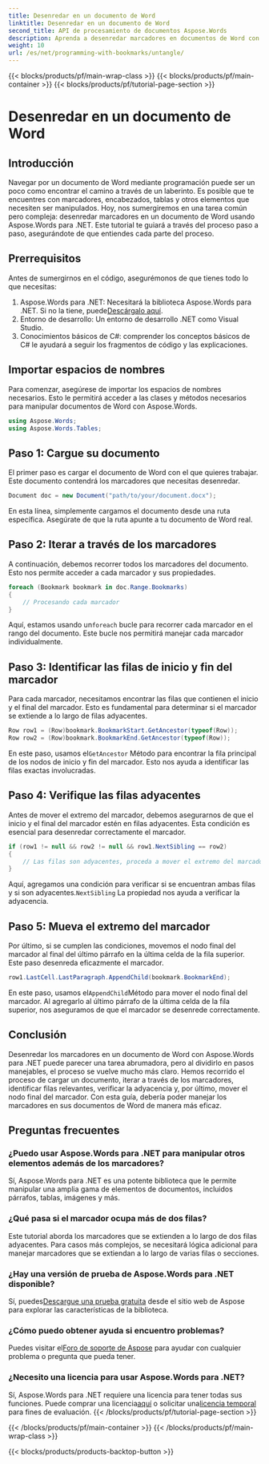 ```yaml
---
title: Desenredar en un documento de Word
linktitle: Desenredar en un documento de Word
second_title: API de procesamiento de documentos Aspose.Words
description: Aprenda a desenredar marcadores en documentos de Word con Aspose.Words para .NET con nuestra guía detallada paso a paso. Perfecta para desarrolladores de .NET.
weight: 10
url: /es/net/programming-with-bookmarks/untangle/
---
```


{{< blocks/products/pf/main-wrap-class >}}
{{< blocks/products/pf/main-container >}}
{{< blocks/products/pf/tutorial-page-section >}}

# Desenredar en un documento de Word

## Introducción

Navegar por un documento de Word mediante programación puede ser un poco como encontrar el camino a través de un laberinto. Es posible que te encuentres con marcadores, encabezados, tablas y otros elementos que necesiten ser manipulados. Hoy, nos sumergiremos en una tarea común pero compleja: desenredar marcadores en un documento de Word usando Aspose.Words para .NET. Este tutorial te guiará a través del proceso paso a paso, asegurándote de que entiendes cada parte del proceso.

## Prerrequisitos

Antes de sumergirnos en el código, asegurémonos de que tienes todo lo que necesitas:

1.  Aspose.Words para .NET: Necesitará la biblioteca Aspose.Words para .NET. Si no la tiene, puede[Descárgalo aquí](https://releases.aspose.com/words/net/).
2. Entorno de desarrollo: Un entorno de desarrollo .NET como Visual Studio.
3. Conocimientos básicos de C#: comprender los conceptos básicos de C# le ayudará a seguir los fragmentos de código y las explicaciones.

## Importar espacios de nombres

Para comenzar, asegúrese de importar los espacios de nombres necesarios. Esto le permitirá acceder a las clases y métodos necesarios para manipular documentos de Word con Aspose.Words.

```csharp
using Aspose.Words;
using Aspose.Words.Tables;
```

## Paso 1: Cargue su documento

El primer paso es cargar el documento de Word con el que quieres trabajar. Este documento contendrá los marcadores que necesitas desenredar.

```csharp
Document doc = new Document("path/to/your/document.docx");
```

En esta línea, simplemente cargamos el documento desde una ruta específica. Asegúrate de que la ruta apunte a tu documento de Word real.

## Paso 2: Iterar a través de los marcadores

A continuación, debemos recorrer todos los marcadores del documento. Esto nos permite acceder a cada marcador y sus propiedades.

```csharp
foreach (Bookmark bookmark in doc.Range.Bookmarks)
{
    // Procesando cada marcador
}
```

 Aquí, estamos usando un`foreach` bucle para recorrer cada marcador en el rango del documento. Este bucle nos permitirá manejar cada marcador individualmente.

## Paso 3: Identificar las filas de inicio y fin del marcador

Para cada marcador, necesitamos encontrar las filas que contienen el inicio y el final del marcador. Esto es fundamental para determinar si el marcador se extiende a lo largo de filas adyacentes.

```csharp
Row row1 = (Row)bookmark.BookmarkStart.GetAncestor(typeof(Row));
Row row2 = (Row)bookmark.BookmarkEnd.GetAncestor(typeof(Row));
```

 En este paso, usamos el`GetAncestor` Método para encontrar la fila principal de los nodos de inicio y fin del marcador. Esto nos ayuda a identificar las filas exactas involucradas.

## Paso 4: Verifique las filas adyacentes

Antes de mover el extremo del marcador, debemos asegurarnos de que el inicio y el final del marcador estén en filas adyacentes. Esta condición es esencial para desenredar correctamente el marcador.

```csharp
if (row1 != null && row2 != null && row1.NextSibling == row2)
{
    // Las filas son adyacentes, proceda a mover el extremo del marcador.
}
```

 Aquí, agregamos una condición para verificar si se encuentran ambas filas y si son adyacentes.`NextSibling` La propiedad nos ayuda a verificar la adyacencia.

## Paso 5: Mueva el extremo del marcador

Por último, si se cumplen las condiciones, movemos el nodo final del marcador al final del último párrafo en la última celda de la fila superior. Este paso desenreda eficazmente el marcador.

```csharp
row1.LastCell.LastParagraph.AppendChild(bookmark.BookmarkEnd);
```

 En este paso, usamos el`AppendChild`Método para mover el nodo final del marcador. Al agregarlo al último párrafo de la última celda de la fila superior, nos aseguramos de que el marcador se desenrede correctamente.

## Conclusión

Desenredar los marcadores en un documento de Word con Aspose.Words para .NET puede parecer una tarea abrumadora, pero al dividirlo en pasos manejables, el proceso se vuelve mucho más claro. Hemos recorrido el proceso de cargar un documento, iterar a través de los marcadores, identificar filas relevantes, verificar la adyacencia y, por último, mover el nodo final del marcador. Con esta guía, debería poder manejar los marcadores en sus documentos de Word de manera más eficaz.

## Preguntas frecuentes

### ¿Puedo usar Aspose.Words para .NET para manipular otros elementos además de los marcadores?

Sí, Aspose.Words para .NET es una potente biblioteca que le permite manipular una amplia gama de elementos de documentos, incluidos párrafos, tablas, imágenes y más.

### ¿Qué pasa si el marcador ocupa más de dos filas?

Este tutorial aborda los marcadores que se extienden a lo largo de dos filas adyacentes. Para casos más complejos, se necesitará lógica adicional para manejar marcadores que se extiendan a lo largo de varias filas o secciones.

### ¿Hay una versión de prueba de Aspose.Words para .NET disponible?

 Sí, puedes[Descargue una prueba gratuita](https://releases.aspose.com/) desde el sitio web de Aspose para explorar las características de la biblioteca.

### ¿Cómo puedo obtener ayuda si encuentro problemas?

 Puedes visitar el[Foro de soporte de Aspose](https://forum.aspose.com/c/words/8) para ayudar con cualquier problema o pregunta que pueda tener.

### ¿Necesito una licencia para usar Aspose.Words para .NET?

 Sí, Aspose.Words para .NET requiere una licencia para tener todas sus funciones. Puede comprar una licencia[aquí](https://purchase.aspose.com/buy) o solicitar una[licencia temporal](https://purchase.aspose.com/temporary-license) para fines de evaluación.
{{< /blocks/products/pf/tutorial-page-section >}}

{{< /blocks/products/pf/main-container >}}
{{< /blocks/products/pf/main-wrap-class >}}

{{< blocks/products/products-backtop-button >}}

